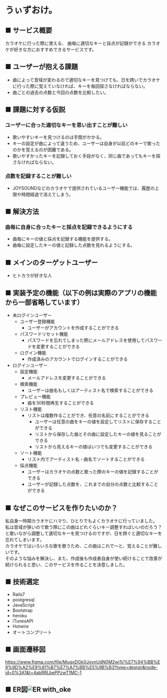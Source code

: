 # うぃずおけ。

## ■ サービス概要
カラオケに行った際に使える、
曲毎に適切なキーと採点が記録ができる
カラオケが好きな方におすすめできるサービスです。

## ■ ユーザーが抱える課題
  - 曲によって音域が変わるので適切なキーを見つけても、日を跨いでカラオケに行った際に覚えていなければ、キーを毎回探さなければならない。
  - 曲ごとの過去の点数と今回の点数を比較したい。

## ■ 課題に対する仮説
### ユーザーに合った適切なキーを思い出すことが難しい
  - 歌いやすいキーを見つけるのは手間がかかる。
  - キーの設定が曲によって違うため、ユーザーは自身が以前どのキーで歌ったのかを覚えるのが困難である。
  - 歌いやすかったキーを記録しておく手段がなく、同じ曲であってもキーを探さなければならない。
### 点数を記録することが難しい
  - JOYSOUNDなどのカラオケで提供されているユーザー機能では、履歴の上限や時間経過で消えてしまう。

## ■ 解決方法
### 曲毎に自身に合ったキーと採点を記録できるようにする
  - 曲毎にキーの値と採点を記録する機能を提供する。
  - 曲毎に設定したキーの値と記録した点数を見れるようにする。

## ■ メインのターゲットユーザー
  - ヒトカラが好きな人

## ■ 実装予定の機能（以下の例は実際のアプリの機能から一部省略しています）
- 未ログインユーザー
  - ユーザー登録機能
    - ユーザーがアカウントを作成することができる
  - パスワードリセット機能
    - パスワードを忘れてしまった際にメールアドレスを使用してパスワードを変更することができる
  - ログイン機能
    - 作成済みのアカウントでログインすることができる
- ログインユーザー
  - 設定機能
    - メールアドレスを変更することができる
  - 検索機能
    - ユーザーは曲名もしくはアーティスト名で検索することができる
  - プレビュー機能
    - 曲を30秒間再生することができる
  - リスト機能
    - リストは複数作ることができ、任意の名前にすることができる
      - ユーザーは任意の曲をキーの値を設定してリストに保存することができる
      - リストから保存した曲とその曲に設定したキーの値を見ることができる
      - リストから見えるキーの値はいつでも変更することができる
  - ソート機能
    - リスト内でアーティスト名・曲名でソートすることができる
  - 採点機能
    - ユーザーはカラオケの点数と歌った際のキーの値を記録することができる
    - ユーザーが記録した点数を、これまでの自分の点数と比較することができる

## ■ なぜこのサービスを作りたいのか？
私自身一時期カラオケにハマり、ひとりでもよくカラオケに行っていました。<br>
私は音域が狭いので歌う際にこの曲はどれぐらいキー調整すればいいのだろう？と歌いながら調整して適切なキーを見つけるのですが、日を跨ぐと適切なキーを忘れてしまいます。<br>
カラオケではいろいろな歌を歌うため、この曲はこれで〜と、覚えることが難しいです。<br>
そのような悩みを解決し、また、作成後も作成者自身が使い続けることで改善が続けられると思い、このサービスを作ることを決意しました。<br>

## ■ 技術選定
  - Rails7
  - postgresql
  - JavaScript
  - Bootstrap
  - heroku
  - iTunesAPI
  - Hotwire
  - オートコンプリート

## ■ 画面遷移図
https://www.figma.com/file/MugoDGk0JoynUdN0M2wj1I/%E7%94%BB%E9%9D%A2%E9%81%B7%E7%A7%BB%E5%9B%B3?type=design&node-id=0%3A1&t=4abRRLbePPzwT1MC-1

## ■ ER図![ER with_oke](https://github.com/y3leNq/with_oke/assets/117088006/ab9147a7-5e24-458c-b858-9ff46330c1bb)
